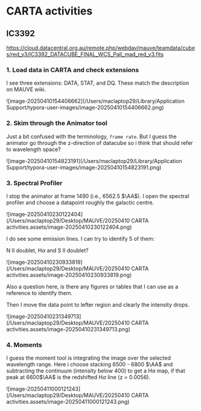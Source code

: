 # CARTA activities

## IC3392

https://cloud.datacentral.org.au/remote.php/webdav/mauve/teamdata/cubes/red_v3/IC3392_DATACUBE_FINAL_WCS_Pall_mad_red_v3.fits

### 1. Load data in CARTA and check extensions

I see three extensions: DATA, STAT, and DQ. These match the description on MAUVE wiki.  

![image-20250410154406662](/Users/maclaptop29/Library/Application Support/typora-user-images/image-20250410154406662.png)

### 2. Skim through the Animator tool

Just a bit confused with the terminology, `frame rate`. But I guess the animator go through the z-direction of datacube  so i think that should refer to wavelength space?

![image-20250410154823191](/Users/maclaptop29/Library/Application Support/typora-user-images/image-20250410154823191.png)

### 3. Spectral Profiler

I stop the animator at frame 1490 (i.e., 6562.5 $\AA$). I open the spectral profiler and choose a datapoint roughly the galactic centre. 

![image-20250410230122404](/Users/maclaptop29/Desktop/MAUVE/20250410 CARTA activities.assets/image-20250410230122404.png)

I do see some emission lines. I can try to identify 5 of them: 

N II doublet, H$\alpha$ and S II doublet?

![image-20250410230933819](/Users/maclaptop29/Desktop/MAUVE/20250410 CARTA activities.assets/image-20250410230933819.png)

Also a question here, is there any figures or tables that I can use as a reference to identify them. 

Then I move the data point to lefter region and clearly the intensity drops. 

![image-20250410231349713](/Users/maclaptop29/Desktop/MAUVE/20250410 CARTA activities.assets/image-20250410231349713.png)

### 4. Moments

I guess the moment tool is integrating the image over the selected wavelength range. Here i choose stacking 6500 - 6800 $\AA$ and subtracting the continuum (intensity below 400) to get a H$\alpha$ map, if that peak at 6600$\AA$ is the redshifted H$\alpha$ line (z = 0.0056). 

![image-20250411000121243](/Users/maclaptop29/Desktop/MAUVE/20250410 CARTA activities.assets/image-20250411000121243.png)

